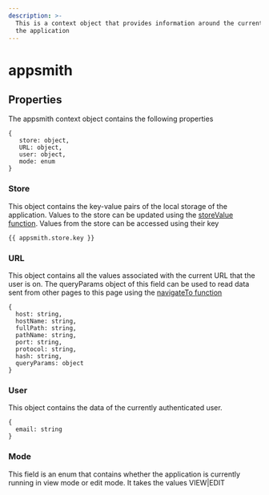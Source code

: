 ```yaml
---
description: >-
  This is a context object that provides information around the current state of
  the application
---
```


# appsmith

## Properties

The appsmith context object contains the following properties

```text
{
   store: object,
   URL: object,
   user: object,
   mode: enum
}
```

### Store 

This object contains the key-value pairs of the local storage of the application. Values to the store can be updated using the [storeValue function](store-value.md). Values from the store can be accessed using their key

```text
{{ appsmith.store.key }}
```

### URL

This object contains all the values associated with the current URL that the user is on. The queryParams object of this field can be used to read data sent from other pages to this page using the [navigateTo function](navigateto.md)

```text
{
  host: string,
  hostName: string,
  fullPath: string,
  pathName: string,
  port: string,
  protocol: string,
  hash: string,
  queryParams: object
}
```

### User

This object contains the data of the currently authenticated user.

```text
{
  email: string
}
```

### Mode

This field is an enum that contains whether the application is currently running in view mode or edit mode. It takes the values VIEW\|EDIT

